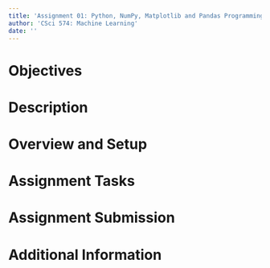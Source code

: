 ```yaml
---
title: 'Assignment 01: Python, NumPy, Matplotlib and Pandas Programming'
author: 'CSci 574: Machine Learning'
date: ''
---
```


# Objectives

# Description

# Overview and Setup

# Assignment Tasks

# Assignment Submission

# Additional Information

